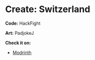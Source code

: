 # Create: Switzerland
**Code:** HackFight

**Art:** PadjokeJ


**Check it on:**
- [Modrinth](https://modrinth.com/mod/create-switzerland)
